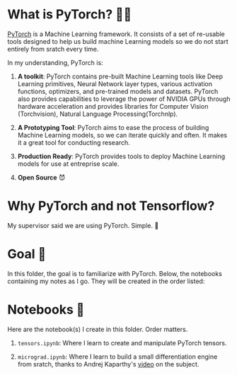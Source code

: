 # What is PyTorch? 🤔💭

[PyTorch](https://pytorch.org/) is a Machine Learning framework. It consists of a set of re-usable tools designed to help us build machine Learning models so we do not start entirely from sratch every time.

In my understanding, PyTorch is:

1. **A toolkit**: PyTorch contains pre-built Machine Learning tools like Deep Learning primitives, Neural Network layer types, various activation functions, optimizers, and pre-trained models and datasets. PyTorch also provides capabilities to leverage the power of NVIDIA GPUs through hardware acceleration and provides libraries for Computer Vision (Torchvision), Natural Language Processing(Torchnlp).

2. **A Prototyping Tool**: PyTorch aims to ease the process of building Machine Learning models, so we can iterate quickly and often. It makes it a great tool for conducting research.

3. **Production Ready**: PyTorch provides tools to deploy Machine Learning models for use at entreprise scale.

4. **Open Source** 😈

# Why PyTorch and not Tensorflow?

My supervisor said we are using PyTorch. Simple. 🙂

# Goal 🎯

In this folder, the goal is to familiarize with PyTorch. Below, the notebooks containing my notes as I go. They will be created in the order listed:

# Notebooks 📓

Here are the notebook(s) I create in this folder. Order matters.

1. `tensors.ipynb`: Where I learn to create and manipulate PyTorch tensors.

2. `micrograd.ipynb`: Where I learn to build a small differentiation engine from sratch, thanks to Andrej Kaparthy's [video](https://youtu.be/VMj-3S1tku0) on the subject.